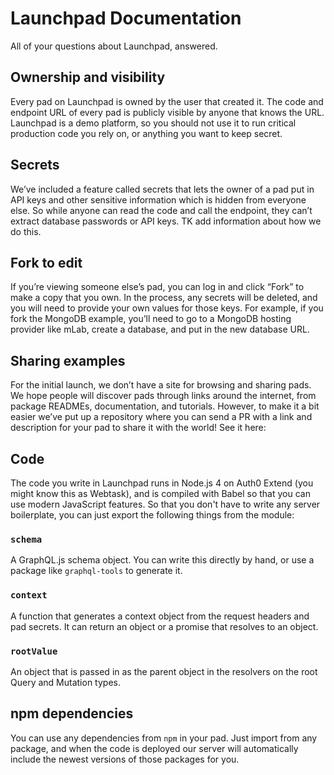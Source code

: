 # Launchpad Documentation

All of your questions about Launchpad, answered.

## Ownership and visibility

Every pad on Launchpad is owned by the user that created it. The code and endpoint URL of every pad is publicly visible by anyone that knows the URL. Launchpad is a demo platform, so you should not use it to run critical production code you rely on, or anything you want to keep secret.

## Secrets

We’ve included a feature called secrets that lets the owner of a pad put in API keys and other sensitive information which is hidden from everyone else. So while anyone can read the code and call the endpoint, they can’t extract database passwords or API keys. TK add information about how we do this.

## Fork to edit

If you’re viewing someone else’s pad, you can log in and click “Fork” to make a copy that you own. In the process, any secrets will be deleted, and you will need to provide your own values for those keys. For example, if you fork the MongoDB example, you’ll need to go to a MongoDB hosting provider like mLab, create a database, and put in the new database URL.

## Sharing examples

For  the initial launch, we don’t have a site for browsing and sharing pads. We hope people will discover pads through links around the internet, from package READMEs, documentation, and tutorials. However, to make it a bit easier we’ve put up a repository where you can send a PR with a link and description for your pad to share it with the world! See it here:

## Code

The code you write in Launchpad runs in Node.js 4 on Auth0 Extend (you might know this as Webtask), and is compiled with Babel so that you can use modern JavaScript features. So that you don't have to write any server boilerplate, you can just export the following things from the module:

### `schema`

A GraphQL.js schema object. You can write this directly by hand, or use a package like `graphql-tools` to generate it.

### `context`

A function that generates a context object from the request headers and pad secrets. It can return an object or a promise that resolves to an object.

### `rootValue`

An object that is passed in as the parent object in the resolvers on the root Query and Mutation types.

## npm dependencies

You can use any dependencies from `npm` in your pad. Just import from any package, and when the code is deployed our server will automatically include the newest versions of those packages for you.
